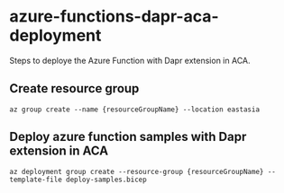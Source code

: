 # azure-functions-dapr-aca-deployment
Steps to deploye the Azure Function with Dapr extension in ACA.

## Create resource group
```
az group create --name {resourceGroupName} --location eastasia
```

## Deploy azure function samples with Dapr extension in ACA
```
az deployment group create --resource-group {resourceGroupName} --template-file deploy-samples.bicep
```